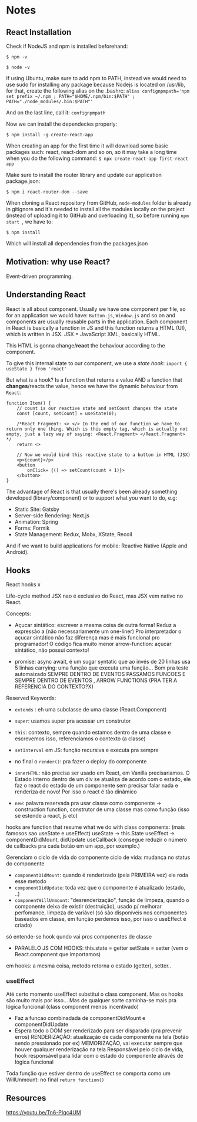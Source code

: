 # Notes

## React Installation
Check if NodeJS and npm is installed beforehand:

```
$ npm -v 

$ node -v
```

If using Ubuntu, make sure to add npm to PATH, instead we would need to use sudo for installing any package because Nodejs is located on /usr/lib, for that,
create the following alias on the .bashrc:
```alias confignpmpath='npm set prefix ~/.npm ; PATH="$HOME/.npm/bin:$PATH" ; PATH="./node_modules/.bin:$PATH"' ```

And on the last line, call it:
``` confignpmpath ```

Now we can install the dependecies properly:
```
$ npm install -g create-react-app

```

When creating an app for the first time it will download some basic packages such: react, react-dom and so on, so it may take a long time when you do the following command:
``` $ npx create-react-app first-react-app ```

Make sure to install the router library and update our application package.json:
```
$ npm i react-router-dom --save

```

When cloning a React repository from GitHub, ``` node-modules ``` folder is already in gitignore and it's needed to install all the modules locally on the project (instead of uploading it to GitHub and overloading it), so before running ```npm start ```, we have to:

 ``` $ npm install ```

Which will install all dependencies from the packages.json

## Motivation: why use React?
Event-driven programming.

## Understanding React
React is all about component. Usually we have one component per file, so for an application we would have: ```Button.js```, ```Window.js``` and so on and components are usually reusable parts in the application.
Each component in React is basically a function in JS and this function returns a HTML (UI), which is written in JSX.
JSX = JavaScript XML, basically HTML.

This HTML is gonna change/**react** the behaviour according to the component. 

To give this internal state to our component,  we use a *state hook*:
``` import { useState } from 'react' ```

But what is a hook? Is a function that returns a value AND a function that **changes**/reacts the value, hence we have the dynamic behaviour from ```React```:

```JS
function Item() {
    // count is our reactive state and setCount changes the state
    const [count, setCount] = useState(0);

    /*React Fragment: <> </> In the end of our function we have to return only one thing. Which is this empty tag, which is actually not empty, just a lazy way of saying: <React.Fragment> </React.Fragment> */
    return <>

    // Now we would bind this reactive state to a button in HTML (JSX)
    <p>{count}</p>
    <button 
        onClick= {() => setCount(count + 1)}>
    </button>
}
```

The advantage of React is that usually there's been already something developed (library/component) or to support what you want to do, e.g:
- Static Site: Gatsby
- Server-side Rendering: Next.js
- Animation: Spring
- Forms: Formik
- State Management: Redux, Mobx, XState, Recoil

And if we want to build applications for mobile: Reactive Native (Apple and Android).


## Hooks
React hooks x 

Life-cycle method
JSX nao é exclusivo do React, mas JSX vem nativo no React.

Concepts:
- Açucar sintático: escrever a mesma coisa de outra forma! Reduz a expressão a (não necessariamente um one-liner) 
Pro interpretador o açucar sintático não faz diferença mas é mais funcional pro programador! O código fica muito menor
arrow-function: açucar sintático, não possui contexto!

- promise: async await, é um sugar syntatic que ao invés de 20 linhas usa 5 linhas
carrying: uma função que executa uma função... Bom pra teste automaizado
SEMPRE DENTRO DE EVENTOS PASSAMOS FUNCOES
E SEMPRE DENTRO DE EVENTOS , ARROW FUNCTIONS (PRA TER A REFERENCIA DO CONTEXTO?X)

Reserved Keywords:
- ```extends``` : eh uma subclasse de uma classe (React.Component)
- ```super```: usamos super pra acessar um construtor
- ```this```: contexto, sempre quando estamos dentro de uma classe e escrevemos isso, referenciamos o contexto (a classe)

- ```setInterval``` em JS: função recursiva e executa pra sempre 
- no final o ```render()```: pra fazer o deploy do componente
- ```innerHTML```: não precisa ser usado em React, em Vanilla precisariamos. O Estado interno dentro de um div se atualiza
de acordo com o estado, ele faz o react do estado de um componente sem precisar falar nada e renderiza de novo! Por
isso o react é tão dinâmico
- ```new```: palavra reservada pra usar classe como componente -> construction function, construtor de uma classe mas como função
(isso se estende a react, js etc)

hooks are function that resume what we do with class components:
(mais famosos sao useState e useEffect)
useState -> this.State
useEffect -> componentDidMount, didUpdate
useCallback (consegue reduzir o número de callbacks pra cada botão em um app, por exemplo.)


Gerenciam o ciclo de vida do componente
ciclo de vida: mudança no status do componente
- ```componentDidMount```: quando é renderizado (pela PRIMEIRA vez) ele roda esse metodo
- ```componentDidUpdate```: toda vez que o componente é atualizado (estado, ..)
- ```componentWillUnmount```: "desrenderização", função de limpeza, quando o componente deixa de existir (destruição), usado p/ melhorar perfomance, limpeza de variável
(só são disponíveis nos componentes baseados em classe, em função perdemos isso, por isso o useEffect é criado)


só entende-se hook qundo vai pros componentes de classe
- PARALELO JS COM HOOKS:
this.state = getter
setState = setter (vem o React.component que importamos)

em hooks: a mesma coisa, metodo retorna o estado (getter), setter..

### useEffect
Até certo momento useEffect substitui o class component. Mas os hooks são muito mais por isso... Mas de qualquer sorte
caminha-se mais pra lógica funcional (class component menos incentivado)
- Faz a funcao combinadada de componentDidMount e componentDidUpdate
- Espera todo o DOM ser renderizado para ser disparado (pra prevenir erros)
RENDERIZAÇÃO: atualização de cada componente na tela (botão sendo pressionado por ex)
MEMORIZAÇÃO, vai executar sempre que houver qualquer renderização na tela
Responsável pelo ciclo de vida, hook responsável para lidar com o estado do componente através de lógica funcional

Toda função que estiver dentro de useEffect se comporta como um WillUnmount: no final ```return function()```

## Resources
https://youtu.be/Tn6-PIqc4UM


